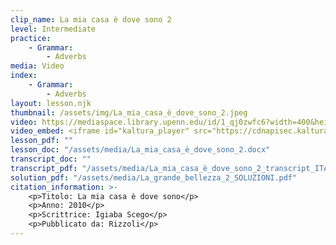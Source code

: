 ```yaml
---
clip_name: La mia casa è dove sono 2
level: Intermediate
practice: 
    - Grammar: 
        - Adverbs
media: Video
index: 
    - Grammar: 
        - Adverbs
layout: lesson.njk
thumbnail: /assets/img/La_mia_casa_è_dove_sono_2.jpeg
video: https://mediaspace.library.upenn.edu/id/1_qj0zwfc6?width=400&height=285&playerId=52628472
video_embed: <iframe id="kaltura_player" src="https://cdnapisec.kaltura.com/p/1147242/sp/114724200/embedIframeJs/uiconf_id/9757771/partner_id/1147242?iframeembed=true&playerId=kaltura_player&entry_id=1_qj0zwfc6&flashvars[streamerType]=auto&amp;flashvars[localizationCode]=en&amp;flashvars[sideBarContainer.plugin]=true&amp;flashvars[sideBarContainer.position]=left&amp;flashvars[sideBarContainer.clickToClose]=true&amp;flashvars[chapters.plugin]=true&amp;flashvars[chapters.layout]=vertical&amp;flashvars[chapters.thumbnailRotator]=false&amp;flashvars[streamSelector.plugin]=true&amp;flashvars[EmbedPlayer.SpinnerTarget]=videoHolder&amp;flashvars[dualScreen.plugin]=true&amp;flashvars[Kaltura.addCrossoriginToIframe]=true&amp;&wid=1_qja7mzpa" width="400" height="285" allowfullscreen webkitallowfullscreen mozAllowFullScreen allow="autoplay *; fullscreen *; encrypted-media *" sandbox="allow-downloads allow-forms allow-same-origin allow-scripts allow-top-navigation allow-pointer-lock allow-popups allow-modals allow-orientation-lock allow-popups-to-escape-sandbox allow-presentation allow-top-navigation-by-user-activation" frameborder="0" title="La_mia_casa_è_dove_sono_2"></iframe>
lesson_pdf: ""
lesson_doc: "/assets/media/La_mia_casa_è_dove_sono_2.docx"
transcript_doc: ""
transcript_pdf: "/assets/media/La_mia_casa_è_dove_sono_2_transcript_ITAL.pdf"
solution_pdf: "/assets/media/La_grande_bellezza_2_SOLUZIONI.pdf"
citation_information: >- 
    <p>Titolo: La mia casa è dove sono</p>
    <p>Anno: 2010</p>
    <p>Scrittrice: Igiaba Scego</p>
    <p>Pubblicato da: Rizzoli</p>
---
```

